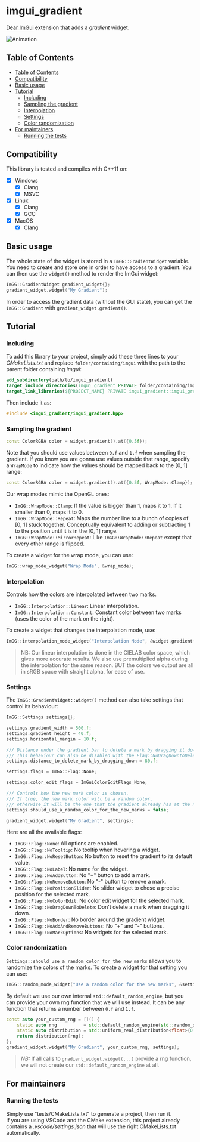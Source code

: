 # imgui_gradient

[Dear ImGui](https://github.com/ocornut/imgui) extension that adds a *gradient* widget.

![Animation](https://user-images.githubusercontent.com/77100260/185783220-4fc5d84e-88e8-4f58-8976-f42bce1f5335.gif)

## Table of Contents

- [Table of Contents](#table-of-contents)
- [Compatibility](#compatibility)
- [Basic usage](#basic-usage)
- [Tutorial](#tutorial)
  - [Including](#including)
  - [Sampling the gradient](#sampling-the-gradient)
  - [Interpolation](#interpolation)
  - [Settings](#settings)
  - [Color randomization](#color-randomization)
- [For maintainers](#for-maintainers)
  - [Running the tests](#running-the-tests)


## Compatibility

This library is tested and compiles with C++11 on:
- [x] Windows
    - [x] Clang
    - [x] MSVC
- [x] Linux
    - [x] Clang
    - [x] GCC
- [x] MacOS
    - [x] Clang

## Basic usage

The whole state of the widget is stored in a `ImGG::GradientWidget` variable. You need to create and store one in order to have access to a gradient. You can then use the `widget()` method to render the ImGui widget:
```cpp
ImGG::GradientWidget gradient_widget{};
gradient_widget.widget("My Gradient");
```

In order to access the gradient data (without the GUI state), you can get the `ImGG::Gradient` with `gradient_widget.gradient()`.

## Tutorial

### Including

To add this library to your project, simply add these three lines to your *CMakeLists.txt* and replace `folder/containing/imgui` with the path to the parent folder containing *imgui*:
```cmake
add_subdirectory(path/to/imgui_gradient)
target_include_directories(imgui_gradient PRIVATE folder/containing/imgui)
target_link_libraries(${PROJECT_NAME} PRIVATE imgui_gradient::imgui_gradient)
```

Then include it as:
```cpp
#include <imgui_gradient/imgui_gradient.hpp>
```

### Sampling the gradient

```cpp
const ColorRGBA color = widget.gradient().at({0.5f});
```

Note that you should use values between `0.f` and `1.f` when sampling the gradient. If you know you are gonna use values outside that range, specify a `WrapMode` to indicate how the values should be mapped back to the [0, 1] range:

```cpp
const ColorRGBA color = widget.gradient().at({0.5f, WrapMode::Clamp});
```

Our wrap modes mimic the OpenGL ones:

- `ImGG::WrapMode::Clamp`: If the value is bigger than 1, maps it to 1. If it smaller than 0, maps it to 0.
- `ImGG::WrapMode::Repeat`: Maps the number line to a bunch of copies of [0, 1] stuck together. Conceptually equivalent to adding or subtracting 1 to the position until it is in the [0, 1] range.
- `ImGG::WrapMode::MirrorRepeat`: Like `ImGG::WrapMode::Repeat` except that every other range is flipped.

To create a widget for the wrap mode, you can use:
```cpp
ImGG::wrap_mode_widget("Wrap Mode", &wrap_mode);
```

### Interpolation

Controls how the colors are interpolated between two marks.

- `ImGG::Interpolation::Linear`: Linear interpolation.
- `ImGG::Interpolation::Constant`: Constant color between two marks (uses the color of the mark on the right).

To create a widget that changes the interpolation mode, use:
```cpp
ImGG::interpolation_mode_widget("Interpolation Mode", &widget.gradient().interpolation_mode());
```

> NB: Our linear interpolation is done in the CIELAB color space, which gives more accurate results. We also use premultiplied alpha during the interpolation for the same reason.
> BUT the colors we output are all in sRGB space with straight alpha, for ease of use.

### Settings

The `ImGG::GradientWidget::widget()` method can also take settings that control its behaviour:
```cpp
ImGG::Settings settings{};

settings.gradient_width = 500.f;
settings.gradient_height = 40.f;
settings.horizontal_margin = 10.f;

/// Distance under the gradient bar to delete a mark by dragging it down.
/// This behaviour can also be disabled with the Flag::NoDragDowntoDelete.
settings.distance_to_delete_mark_by_dragging_down = 80.f;

settings.flags = ImGG::Flag::None;

settings.color_edit_flags = ImGuiColorEditFlags_None;

/// Controls how the new mark color is chosen.
/// If true, the new mark color will be a random color,
/// otherwise it will be the one that the gradient already has at the new mark position.
settings.should_use_a_random_color_for_the_new_marks = false;

gradient_widget.widget("My Gradient", settings);
```

Here are all the available flags:

- `ImGG::Flag::None`: All options are enabled.
- `ImGG::Flag::NoTooltip`: No tooltip when hovering a widget.
- `ImGG::Flag::NoResetButton`: No button to reset the gradient to its default value.
- `ImGG::Flag::NoLabel`: No name for the widget.
- `ImGG::Flag::NoAddButton`: No "+" button to add a mark.
- `ImGG::Flag::NoRemoveButton`: No "-" button to remove a mark.
- `ImGG::Flag::NoPositionSlider`: No slider widget to chose a precise position for the selected mark.
- `ImGG::Flag::NoColorEdit`: No color edit widget for the selected mark.
- `ImGG::Flag::NoDragDownToDelete`: Don't delete a mark when dragging it down.
- `ImGG::Flag::NoBorder`: No border around the gradient widget.
- `ImGG::Flag::NoAddAndRemoveButtons`: No "+" and "-" buttons.
- `ImGG::Flag::NoMarkOptions`: No widgets for the selected mark.

### Color randomization

`Settings::should_use_a_random_color_for_the_new_marks` allows you to randomize the colors of the marks.
To create a widget for that setting you can use:
```cpp
ImGG::random_mode_widget("Use a random color for the new marks", &settings.should_use_a_random_color_for_the_new_marks);
```

By default we use our own internal `std::default_random_engine`, but you can provide your own rng function that we will use instead. It can be any function that returns a number between `0.f` and `1.f`.

```cpp
const auto your_custom_rng = []() {
    static auto rng          = std::default_random_engine{std::random_device{}()};
    static auto distribution = std::uniform_real_distribution<float>{0.f, 1.f};
    return distribution(rng);
};
gradient_widget.widget("My Gradient", your_custom_rng, settings);
```

> *NB:* If all calls to `gradient_widget.widget(...)` provide a rng function, we will not create our `std::default_random_engine` at all.

## For maintainers

### Running the tests

Simply use "tests/CMakeLists.txt" to generate a project, then run it.<br/>
If you are using VSCode and the CMake extension, this project already contains a *.vscode/settings.json* that will use the right CMakeLists.txt automatically.
